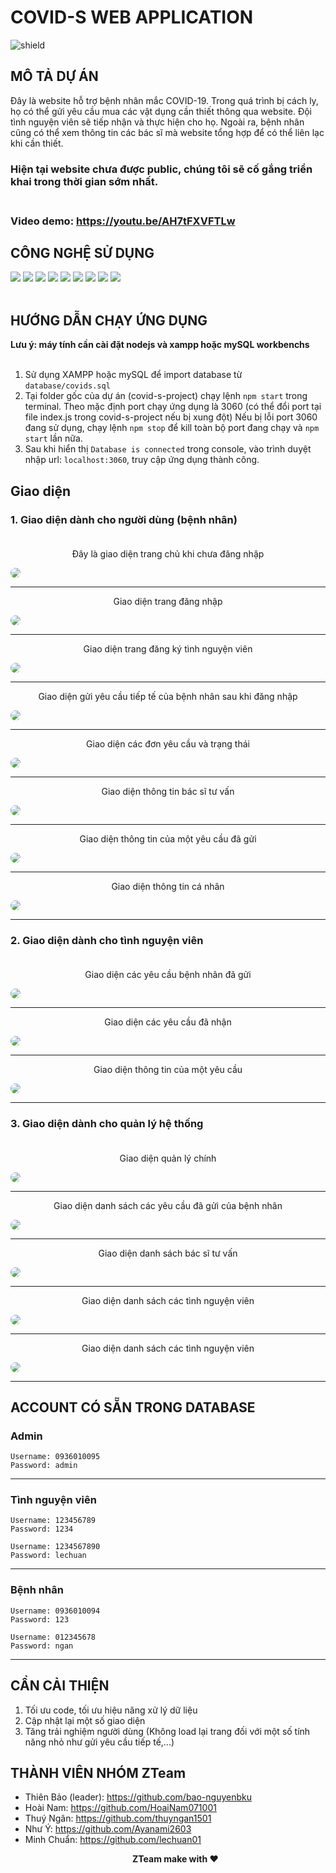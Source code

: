 # COVID-S WEB APPLICATION

![shield](https://img.shields.io/badge/Version-dev-brightgreen)

## MÔ TẢ DỰ ÁN
Đây là website hỗ trợ bệnh nhân mắc COVID-19. Trong quá trình bị cách ly, họ có thể gửi yêu cầu mua các vật dụng cần thiết thông qua website. Đội tình nguyện viên sẽ tiếp nhận và thực hiện cho họ. Ngoài ra, bệnh nhân cũng có thể xem thông tin các bác sĩ mà website tổng hợp để có thể liên lạc khi cần thiết.<br />
### **Hiện tại website chưa được public, chúng tôi sẽ cố gắng triển khai trong thời gian sớm nhất.**<br /> <br />
### Video demo: https://youtu.be/AH7tFXVFTLw
## CÔNG NGHỆ SỬ DỤNG

![](https://img.shields.io/badge/HTML5-E34F26?style=for-the-badge&logo=html5&logoColor=white)
![](https://img.shields.io/badge/CSS3-1572B6?style=for-the-badge&logo=css3&logoColor=white)
![](https://img.shields.io/badge/Sass-CC6699?style=for-the-badge&logo=sass&logoColor=white)
![](https://img.shields.io/badge/Bootstrap-563D7C?style=for-the-badge&logo=bootstrap&logoColor=white)
![](https://img.shields.io/badge/JavaScript-F7DF1E?style=for-the-badge&logo=javascript&logoColor=black)
![](https://img.shields.io/badge/Node.js-43853D?style=for-the-badge&logo=node.js&logoColor=white)
![](https://img.shields.io/badge/jQuery-0769AD?style=for-the-badge&logo=jquery&logoColor=white)
![](https://img.shields.io/badge/MySQL-00000F?style=for-the-badge&logo=mysql&logoColor=white)
![](https://img.shields.io/badge/Express.js-404D59?style=for-the-badge)
<br><br>

## HƯỚNG DẪN CHẠY ỨNG DỤNG

**Lưu ý: máy tính cần cài đặt nodejs và xampp hoặc mySQL workbenchs** <br /><br />

1. Sử dụng XAMPP hoặc mySQL để import database từ `database/covids.sql`
2. Tại folder gốc của dự án (covid-s-project) chạy lệnh `npm start` trong terminal.
    Theo mặc định port chạy ứng dụng là 3060 (có thể đổi port tại file index.js trong covid-s-project nếu bị xung đột)
    Nếu bị lỗi port 3060 đang sử dụng, chạy lệnh `npm stop` để kill toàn bộ port đang chạy và `npm start` lần nữa.
2. Sau khi hiển thị `Database is connected` trong console, vào trình duyệt nhập url: `localhost:3060`, truy cập ứng dụng thành công.<br>
## Giao diện
### **1. Giao diện dành cho người dùng (bệnh nhân)**<br><br>
<p align='center'>Đây là giao diện trang chủ khi chưa đăng nhập</p>
<img src='screenshots/1.png' style='border-radius: 10px'/><br><hr>
<p align='center'>Giao diện trang đăng nhập</p>
<img src='screenshots/2.png' style='border-radius: 10px'/><br><hr>
<p align='center'>Giao diện trang đăng ký tình nguyện viên</p>
<img src='screenshots/3.png' style='border-radius: 10px'/><br><hr>
<p align='center'>Giao diện gửi yêu cầu tiếp tế của bệnh nhân sau khi đăng nhập</p>
<img src='screenshots/4.png' style='border-radius: 10px'/><br><hr>
<p align='center'>Giao diện các đơn yêu cầu và trạng thái</p>
<img src='screenshots/5.png' style='border-radius: 10px'/><br><hr>
<p align='center'>Giao diện thông tin bác sĩ tư vấn</p>
<img src='screenshots/6.png' style='border-radius: 10px'/><br><hr>
<p align='center'>Giao diện thông tin của một yêu cầu đã gửi</p>
<img src='screenshots/8.png' style='border-radius: 10px'/><br><hr>
<p align='center'>Giao diện thông tin cá nhân</p>
<img src='screenshots/9.png' style='border-radius: 10px'/><br><hr>

### **2. Giao diện dành cho tình nguyện viên**<br><br>
<p align='center'>Giao diện các yêu cầu bệnh nhân đã gửi</p>
<img src='screenshots/15.png' style='border-radius: 10px'/><br><hr>
<p align='center'>Giao diện các yêu cầu đã nhận</p>
<img src='screenshots/14.png' style='border-radius: 10px'/><br><hr>
<p align='center'>Giao diện thông tin của một yêu cầu</p>
<img src='screenshots/16.png' style='border-radius: 10px'/><br><hr>

### **3. Giao diện dành cho quản lý hệ thống**<br><br>
<p align='center'>Giao diện quản lý chính</p>
<img src='screenshots/10.png' style='border-radius: 10px'/><br><hr>

<p align='center'>Giao diện danh sách các yêu cầu đã gửi của bệnh nhân</p>
<img src='screenshots/11.png' style='border-radius: 10px'/><br><hr>

<p align='center'>Giao diện danh sách bác sĩ tư vấn</p>
<img src='screenshots/12.png' style='border-radius: 10px'/><br><hr>

<p align='center'>Giao diện danh sách các tình nguyện viên</p>
<img src='screenshots/13.png' style='border-radius: 10px'/><br><hr>
<p align='center'>Giao diện danh sách các tình nguyện viên</p>
<img src='screenshots/17.png' style='border-radius: 10px'/><br><hr>

## ACCOUNT CÓ SẴN TRONG DATABASE

### **Admin**
```
Username: 0936010095
Password: admin
```
-------------------------------
### **Tình nguyện viên**
```
Username: 123456789
Password: 1234

Username: 1234567890
Password: lechuan
```
-------------------------------
### **Bệnh nhân**
```
Username: 0936010094
Password: 123

Username: 012345678
Password: ngan
```
-------------------------------

## CẦN CẢI THIỆN

1. Tối ưu code, tối ưu hiệu năng xử lý dữ liệu
2. Cập nhật lại một số giao diện
3. Tăng trải nghiệm người dùng (Không load lại trang đối với một số tính năng nhỏ như gửi yêu cầu tiếp tế,...)

## THÀNH VIÊN NHÓM ZTeam
- Thiên Bảo (leader): https://github.com/bao-nguyenbku
- Hoài Nam: https://github.com/HoaiNam071001
- Thuý Ngân: https://github.com/thuyngan1501
- Như Ý: https://github.com/Ayanami2603
- Minh Chuẩn: https://github.com/lechuan01
**<p align='center'>ZTeam make with ❤</p>**
